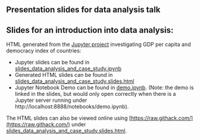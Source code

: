 ## Presentation slides for data analysis talk  

Slides for an introduction into data analysis:
- 
HTML generated from the [Jupyter project](../project) investigating GDP per capita and democracy index of countries:
- Jupyter slides can be found in [slides_data_analysis_and_case_study.ipynb](./slides_data_analysis_and_case_study.ipynb)
- Generated HTML slides can be found in  
  [slides_data_analysis_and_case_study.slides.html](./slides_data_analysis_and_case_study.slides.html)
- Jupyter Notebook Demo can be found in [demo.ipynb](./demo.ipynb).
  (Note: the demo is linked in the slides, but would only open correctly when there is a Jupyter server running under http://localhost:8888/notebooks/demo.ipynb).    


The HTML slides can also be viewed online using [https://raw.githack.com/](https://raw.githack.com/) under
[slides_data_analysis_and_case_study.slides.html](https://raw.githack.com/drdtr/udacity-data-analyst-project-2-introduction-to-data-analysis/main/data_analysis_slides/slides_data_analysis_and_case_study.slides.html#/).
